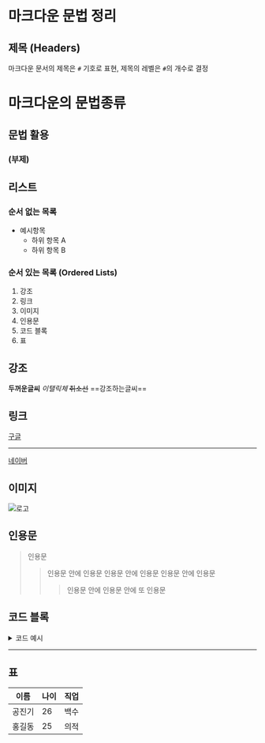 # 마크다운 문법 정리

## 제목 (Headers)

마크다운 문서의 제목은 `#` 기호로 표현, 제목의 레벨은 `#`의 개수로 결정

# 마크다운의 문법종류
## 문법 활용
### (부제)

## 리스트 

### 순서 없는 목록 

- 예시항목 
  - 하위 항목 A
  - 하위 항목 B

### 순서 있는 목록 (Ordered Lists)

1. 강조
2. 링크
3. 이미지
4. 인용문
5. 코드 블록
6. 표

## 강조


**두꺼운글씨**
*이탤릭체*
~~취소선~~
==강조하는글씨==

## 링크 

[구글](https://www.google.com)

---
[네이버](https://naver.com)

## 이미지 

![로고](https://images.unsplash.com/photo-1613068687893-5e85b4638b56?ixlib=rb-4.0.3&ixid=M3wxMjA3fDB8MHxwaG90by1wYWdlfHx8fGVufDB8fHx8fA%3D%3D&auto=format&fit=crop&w=1470&q=80)

## 인용문 

>인용문
>>인용문 안에 인용문
>>인용문 안에 인용문 
>>인용문 안에 인용문 
>>>인용문 안에 인용문 안에 또 인용문

## 코드 블록


<details>
<summary>코드 예시</summary>

```python
def hello_world():
    print("Hello, world!")
```

</details>



---

## 표

| 이름   | 나이 | 직업      |
|--------|------|-----------|
| 공진기 | 26   | 백수  |
| 홍길동 | 25   | 의적  |